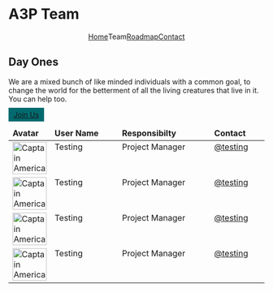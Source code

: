 # A3P Team

<div class="outter" style="display: flex; widht: 100%; justify-content: center;">
    <div><a href="https://the-zeitgeist-movement.github.io/A3P">Home</a></div>
    <div>Team</div>
    <div><a href="https://the-zeitgeist-movement.github.io/A3P/roadmap">Roadmap</a></div>
    <div><a href="https://the-zeitgeist-movement.github.io/A3P/contact">Contact</a></div>
</div>

## Day Ones
We are a mixed bunch of like minded individuals with a common goal, to change the world for the betterment of all the living creatures that live in it.
You can help too.

<a href="http://example.com/" style="padding: 5px 10px; background-color: #006A6F;">Join Us</a>

<table width="100%" cellpadding="0">
    <thead>
        <tr>
            <td width="8%"><strong>Avatar</strong></td>
            <td valiang><strong>User Name</strong></td>
            <td valiang><strong>Responsibilty</strong></td>
            <td valiang><strong>Contact</strong></td>
        </tr>
    </thead>
    <tbody>
      <tr>
        <td>
          <img style="width: 100%;" src="https://terrigen-cdn-dev.marvel.com/content/prod/1x/cap_ons_crd_01.jpg"
            alt="Captain America" />
        </td>
        <td valign="top">Testing</td>
        <td valign="top">Project Manager</td>
        <td valign="top"><a href="#">@testing</a></td>
      </tr>
      <tr>
        <td>
          <img style="width: 100%;" src="https://terrigen-cdn-dev.marvel.com/content/prod/1x/cap_ons_crd_01.jpg"
            alt="Captain America" />
        </td>
        <td valign="top">Testing</td>
        <td valign="top">Project Manager</td>
        <td valign="top"><a href="#">@testing</a></td>
      </tr>
      <tr>
        <td>
          <img style="width: 100%;" src="https://terrigen-cdn-dev.marvel.com/content/prod/1x/cap_ons_crd_01.jpg"
            alt="Captain America" />
        </td>
        <td valign="top">Testing</td>
        <td valign="top">Project Manager</td>
        <td valign="top"><a href="#">@testing</a></td>
      </tr>
      <tr>
        <td>
          <img style="width: 100%;" src="https://terrigen-cdn-dev.marvel.com/content/prod/1x/cap_ons_crd_01.jpg"
            alt="Captain America" />
        </td>
        <td valign="top">Testing</td>
        <td valign="top">Project Manager</td>
        <td valign="top"><a href="#">@testing</a></td>
      </tr>
    </tbody>
</table>
